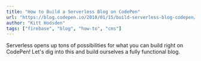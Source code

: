 ```yaml
---
title: "How to Build a Serverless Blog on CodePen"
url: "https://blog.codepen.io/2018/01/15/build-serverless-blog-codepen/"
author: "Kitt Hodsden"
tags: ["firebase", "blog", "how-to", "cms"]
---
```


Serverless opens up tons of possibilities for what you can build right on CodePen! Let's dig into this and build ourselves a fully functional blog.
